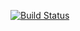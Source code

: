 <!-- badges: start -->
  [![Build Status](https://travis-ci.com/gabe-schulman/r_package.svg?branch=main)](https://travis-ci.com/gabe-schulman/r_package)
  <!-- badges: end -->
